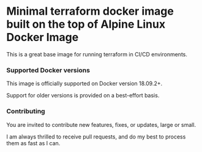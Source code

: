 # Minimal terraform docker image built on the top of Alpine Linux Docker Image
This is a great base image for running terraform in CI/CD environments.

### Supported Docker versions

This image is officially supported on Docker version 18.09.2+.

Support for older versions is provided on a best-effort basis.

### Contributing

You are invited to contribute new features, fixes, or updates, large or small.

I am always thrilled to receive pull requests, and do my best to process them as fast as I can.
